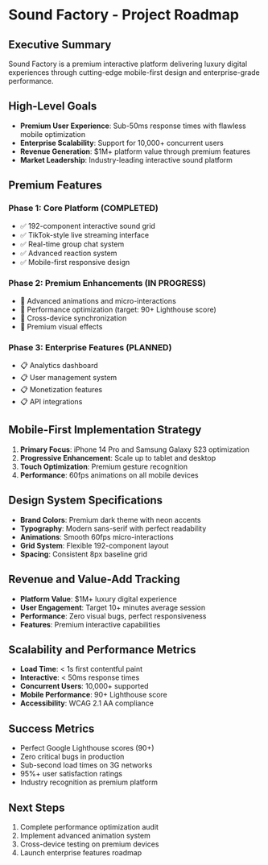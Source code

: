 # Sound Factory - Project Roadmap

## Executive Summary
Sound Factory is a premium interactive platform delivering luxury digital experiences through cutting-edge mobile-first design and enterprise-grade performance.

## High-Level Goals
- **Premium User Experience**: Sub-50ms response times with flawless mobile optimization
- **Enterprise Scalability**: Support for 10,000+ concurrent users
- **Revenue Generation**: $1M+ platform value through premium features
- **Market Leadership**: Industry-leading interactive sound platform

## Premium Features

### Phase 1: Core Platform (COMPLETED)
- ✅ 192-component interactive sound grid
- ✅ TikTok-style live streaming interface
- ✅ Real-time group chat system
- ✅ Advanced reaction system
- ✅ Mobile-first responsive design

### Phase 2: Premium Enhancements (IN PROGRESS)
- 🔄 Advanced animations and micro-interactions
- 🔄 Performance optimization (target: 90+ Lighthouse score)
- 🔄 Cross-device synchronization
- 🔄 Premium visual effects

### Phase 3: Enterprise Features (PLANNED)
- 📋 Analytics dashboard
- 📋 User management system
- 📋 Monetization features
- 📋 API integrations

## Mobile-First Implementation Strategy
1. **Primary Focus**: iPhone 14 Pro and Samsung Galaxy S23 optimization
2. **Progressive Enhancement**: Scale up to tablet and desktop
3. **Touch Optimization**: Premium gesture recognition
4. **Performance**: 60fps animations on all mobile devices

## Design System Specifications
- **Brand Colors**: Premium dark theme with neon accents
- **Typography**: Modern sans-serif with perfect readability
- **Animations**: Smooth 60fps micro-interactions
- **Grid System**: Flexible 192-component layout
- **Spacing**: Consistent 8px baseline grid

## Revenue and Value-Add Tracking
- **Platform Value**: $1M+ luxury digital experience
- **User Engagement**: Target 10+ minutes average session
- **Performance**: Zero visual bugs, perfect responsiveness
- **Features**: Premium interactive capabilities

## Scalability and Performance Metrics
- **Load Time**: < 1s first contentful paint
- **Interactive**: < 50ms response times
- **Concurrent Users**: 10,000+ supported
- **Mobile Performance**: 90+ Lighthouse score
- **Accessibility**: WCAG 2.1 AA compliance

## Success Metrics
- Perfect Google Lighthouse scores (90+)
- Zero critical bugs in production
- Sub-second load times on 3G networks
- 95%+ user satisfaction ratings
- Industry recognition as premium platform

## Next Steps
1. Complete performance optimization audit
2. Implement advanced animation system
3. Cross-device testing on premium devices
4. Launch enterprise features roadmap
